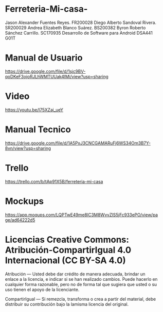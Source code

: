 # Ferreteria-Mi-casa-
Jason Alexander Fuentes Reyes. FR200028
Diego Alberto Sandoval Rivera. SR200029
Andrea Elizabeth Blanco Suárez. BS200382
Byron Roberto Sánchez Carrillo. SC170935
Desarrollo de Software para Android DSA441 G01T
# Manual de Usuario
https://drive.google.com/file/d/1sjc9BV-qoDKeF3ojoRJLhWMTUUak4IMi/view?usp=sharing
# Video 
https://youtu.be/I75XZaj_ueY
# Manual Tecnico
https://drive.google.com/file/d/1A5PxJ3CNCGAMARuFj6WS34Om3B7Y-8vn/view?usp=sharing
# Trello 
https://trello.com/b/tAp91X5B/ferreteria-mi-casa
# Mockups 
https://app.moqups.com/LQPTwE49me8lC3M8WvvZlS5jFc933ePO/view/page/ad64222d5
# Licencias Creative Commons: Atribución-CompartirIgual 4.0 Internacional (CC BY-SA 4.0)
Atribución — Usted debe dar crédito de manera adecuada, brindar un enlace a la licencia, e indicar si se han realizado cambios. Puede hacerlo en cualquier forma razonable, pero no de forma tal que sugiera que usted o su uso tienen el apoyo de la licenciante.

CompartirIgual — Si remezcla, transforma o crea a partir del material, debe distribuir su contribución bajo la lamisma licencia del original.
